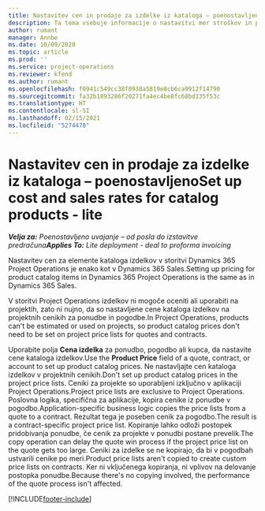 ```yaml
---
title: Nastavitev cen in prodaje za izdelke iz kataloga – poenostavljeno
description: Ta tema vsebuje informacije o nastavitvi mer stroškov in prodajnih zneskov za elemente v katalogu izdelkov.
author: rumant
manager: Annbe
ms.date: 10/09/2020
ms.topic: article
ms.prod: ''
ms.service: project-operations
ms.reviewer: kfend
ms.author: rumant
ms.openlocfilehash: f0941c549cc38f0938a5819e8cb6ca9912f14790
ms.sourcegitcommit: fa32b1893286f20271fa4ec4be8fc68bd135f53c
ms.translationtype: HT
ms.contentlocale: sl-SI
ms.lasthandoff: 02/15/2021
ms.locfileid: "5274478"
---
```

# <a name="set-up-cost-and-sales-rates-for-catalog-products---lite"></a><span data-ttu-id="b7d07-103">Nastavitev cen in prodaje za izdelke iz kataloga – poenostavljeno</span><span class="sxs-lookup"><span data-stu-id="b7d07-103">Set up cost and sales rates for catalog products - lite</span></span>

<span data-ttu-id="b7d07-104">_**Velja za:** Poenostavljeno uvajanje – od posla do izstavitve predračuna_</span><span class="sxs-lookup"><span data-stu-id="b7d07-104">_**Applies To:** Lite deployment - deal to proforma invoicing_</span></span>


<span data-ttu-id="b7d07-105">Nastavitev cen za elemente kataloga izdelkov v storitvi Dynamics 365 Project Operations je enako kot v Dynamics 365 Sales.</span><span class="sxs-lookup"><span data-stu-id="b7d07-105">Setting up pricing for product catalog items in Dynamics 365 Project Operations is the same as in Dynamics 365 Sales.</span></span>

<span data-ttu-id="b7d07-106">V storitvi Project Operations izdelkov ni mogoče oceniti ali uporabiti na projektih, zato ni nujno, da so nastavljene cene kataloga izdelkov na projektnih cenikih za ponudbe in pogodbe.</span><span class="sxs-lookup"><span data-stu-id="b7d07-106">In Project Operations, products can't be estimated or used on projects, so product catalog prices don't need to be set on project price lists for quotes and contracts.</span></span>

<span data-ttu-id="b7d07-107">Uporabite polja **Cena izdelka** za ponudbo, pogodbo ali kupca, da nastavite cene kataloga izdelkov.</span><span class="sxs-lookup"><span data-stu-id="b7d07-107">Use the **Product Price** field of a quote, contract, or account to set up product catalog prices.</span></span> <span data-ttu-id="b7d07-108">Ne nastavljajte cen kataloga izdelkov v projektnih cenikih.</span><span class="sxs-lookup"><span data-stu-id="b7d07-108">Don't set up product catalog prices in the project price lists.</span></span> <span data-ttu-id="b7d07-109">Ceniki za projekte so uporabljeni izključno v aplikaciji Project Operations.</span><span class="sxs-lookup"><span data-stu-id="b7d07-109">Project price lists are exclusive to Project Operations.</span></span> <span data-ttu-id="b7d07-110">Poslovna logika, specifična za aplikacije, kopira cenike iz ponudbe v pogodbo.</span><span class="sxs-lookup"><span data-stu-id="b7d07-110">Application-specific business logic copies the price lists from a quote to a contract.</span></span> <span data-ttu-id="b7d07-111">Rezultat tega je poseben cenik za pogodbo.</span><span class="sxs-lookup"><span data-stu-id="b7d07-111">The result is a contract-specific project price list.</span></span> <span data-ttu-id="b7d07-112">Kopiranje lahko odloži postopek pridobivanja ponudbe, če cenik za projekte v ponudbi postane prevelik.</span><span class="sxs-lookup"><span data-stu-id="b7d07-112">The copy operation can delay the quote win process if the project price list on the quote gets too large.</span></span> <span data-ttu-id="b7d07-113">Ceniki za izdelke se ne kopirajo, da bi v pogodbah ustvarili cenike po meri.</span><span class="sxs-lookup"><span data-stu-id="b7d07-113">Product price lists aren't copied to create custom price lists on contracts.</span></span> <span data-ttu-id="b7d07-114">Ker ni vključenega kopiranja, ni vplivov na delovanje postopka ponudbe.</span><span class="sxs-lookup"><span data-stu-id="b7d07-114">Because there's no copying involved, the performance of the quote process isn't affected.</span></span>


[!INCLUDE[footer-include](../../includes/footer-banner.md)]